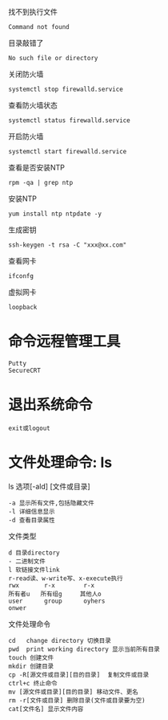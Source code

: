 找不到执行文件
```
Command not found
```

目录敲错了
```
No such file or directory
```

关闭防火墙
```
systemctl stop firewalld.service
```

查看防火墙状态
```
systemctl status firewalld.service
```

开启防火墙
```
systemctl start firewalld.service
```

查看是否安装NTP
```
rpm -qa | grep ntp
```

安装NTP
```
yum install ntp ntpdate -y
```

生成密钥
```
ssh-keygen -t rsa -C "xxx@xx.com"
```

查看网卡
```
ifconfg
```

虚拟网卡
```
loopback
```

# 命令远程管理工具
```
Putty
SecureCRT
```

# 退出系统命令
```
exit或logout
```

# 文件处理命令: ls
ls 选项[-ald] [文件或目录]
```
-a 显示所有文件,包括隐藏文件
-l 详细信息显示
-d 查看目录属性
```

文件类型
```
d 目录directory
- 二进制文件
l 软链接文件link
r-read读、w-write写、x-execute执行
rwx       r-x        r-x
所有者u   所有组g     其他人o
user      group      oyhers
onwer  
```

文件处理命令
```
cd   change directory 切换目录
pwd  print working directory 显示当前所有目录
touch 创建文件
mkdir 创建目录
cp -R[源文件或目录][目的目录]  复制文件或目录
ctrl+c 终止命令
mv [源文件或目录][目的目录] 移动文件、更名
rm -r[文件或目录] 删除目录(文件或目录要为空)
cat[文件名] 显示文件内容
```


